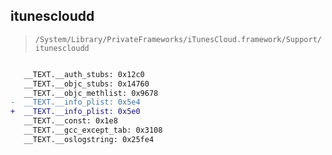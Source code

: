 ## itunescloudd

> `/System/Library/PrivateFrameworks/iTunesCloud.framework/Support/itunescloudd`

```diff

   __TEXT.__auth_stubs: 0x12c0
   __TEXT.__objc_stubs: 0x14760
   __TEXT.__objc_methlist: 0x9678
-  __TEXT.__info_plist: 0x5e4
+  __TEXT.__info_plist: 0x5e0
   __TEXT.__const: 0x1e8
   __TEXT.__gcc_except_tab: 0x3108
   __TEXT.__oslogstring: 0x25fe4

```
